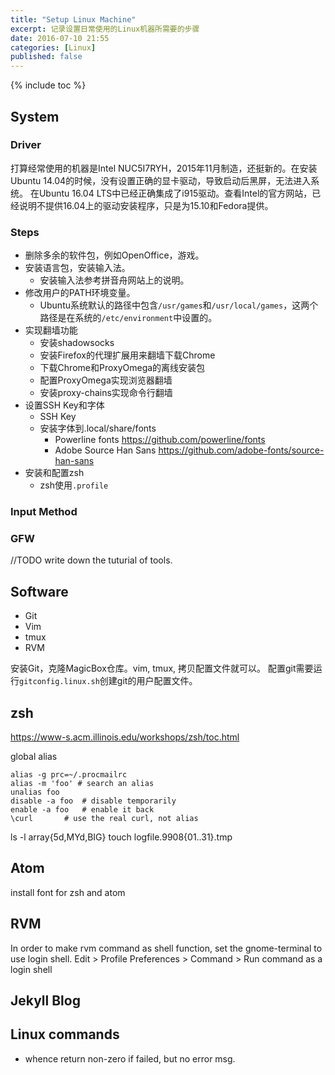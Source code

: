 ```yaml
---
title: "Setup Linux Machine"
excerpt: 记录设置日常使用的Linux机器所需要的步骤
date: 2016-07-10 21:55
categories: [Linux]
published: false
---
```

{% include toc %}

## System

### Driver
打算经常使用的机器是Intel NUC5I7RYH，2015年11月制造，还挺新的。在安装Ubuntu 14.04的时候，没有设置正确的显卡驱动，导致启动后黑屏，无法进入系统。
在Ubuntu 16.04 LTS中已经正确集成了i915驱动。查看Intel的官方网站，已经说明不提供16.04上的驱动安装程序，只是为15.10和Fedora提供。

### Steps
  - 删除多余的软件包，例如OpenOffice，游戏。
  - 安装语言包，安装输入法。
    - 安装输入法参考拼音舟网站上的说明。
  - 修改用户的PATH环境变量。
    - Ubuntu系统默认的路径中包含`/usr/games`和`/usr/local/games`，这两个路径是在系统的`/etc/environment`中设置的。
  - 实现翻墙功能
    - 安装shadowsocks
    - 安装Firefox的代理扩展用来翻墙下载Chrome
    - 下载Chrome和ProxyOmega的离线安装包
    - 配置ProxyOmega实现浏览器翻墙
    - 安装proxy-chains实现命令行翻墙
  - 设置SSH Key和字体
    - SSH Key
    - 安装字体到.local/share/fonts
      - Powerline fonts https://github.com/powerline/fonts
      - Adobe Source Han Sans https://github.com/adobe-fonts/source-han-sans
  - 安装和配置zsh
    - zsh使用`.profile`

### Input Method

### GFW
//TODO write down the tuturial of tools.

## Software
  - Git
  - Vim
  - tmux
  - RVM

安装Git，克隆MagicBox仓库。vim, tmux, 拷贝配置文件就可以。
配置git需要运行`gitconfig.linux.sh`创建git的用户配置文件。

## zsh
https://www-s.acm.illinois.edu/workshops/zsh/toc.html

global alias
```
alias -g prc=~/.procmailrc
alias -m 'foo' # search an alias
unalias foo
disable -a foo  # disable temporarily
enable -a foo   # enable it back
\curl 		# use the real curl, not alias
```
ls -l array{5d,MYd,BIG}
touch logfile.9908{01..31}.tmp

## Atom
install font for zsh and atom


## RVM
In order to make rvm command as shell function, set the gnome-terminal to use login shell.
Edit > Profile Preferences > Command > Run command as a login shell

## Jekyll Blog

## Linux commands
 - whence
   return non-zero if failed, but no error msg.
